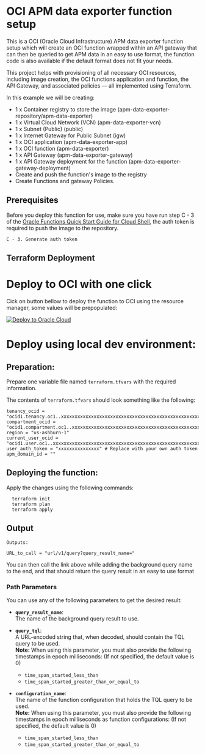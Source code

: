 # OCI APM data exporter function setup

This is a OCI (Oracle Cloud Infrastructure) APM data exporter function setup which will create an OCI function wrapped within an API gateway that can then be queried to get APM data in an easy to use format, the function code is also available if the default format does not fit your needs. 

This project helps with provisioning of all necessary OCI resources, including image creation, the OCI functions application and function, the API Gateway, and associated policies — all implemented using Terraform.

In this example we will be creating:

* 1 x Container registry to store the image (apm-data-exporter-repository/apm-data-exporter)
* 1 x Virtual Cloud Network (VCN) (apm-data-exporter-vcn)
* 1 x Subnet (Public) (public)
* 1 x Internet Gateway for Public Subnet (igw)
* 1 x OCI application (apm-data-exporter-app)
* 1 x OCI function (apm-data-exporter)
* 1 x API Gateway (apm-data-exporter-gateway)
* 1 x API Gateway deployment for the function (apm-data-exporter-gateway-deployment)
* Create and push the function's image to the registry
* Create Functions and gateway Policies.

## Prerequisites

Before you deploy this function for use, make sure you have run step C - 3 of the [Oracle Functions Quick Start Guide for Cloud Shell](https://www.oracle.com/webfolder/technetwork/tutorials/infographics/oci_functions_cloudshell_quickview/functions_quickview_top/functions_quickview/index.html), the auth token is required to push the image to the repository.

    C - 3. Generate auth token

## Terraform Deployment

# Deploy to OCI with one click

Cick on button bellow to deploy the function to OCI using the resource manager, some values will be prepopulated:

[![Deploy to Oracle Cloud](https://oci-resourcemanager-plugin.plugins.oci.oraclecloud.com/latest/deploy-to-oracle-cloud.svg)](https://cloud.oracle.com/resourcemanager/stacks/create?zipUrl=https://github.com/M-Iliass/oci-observability-and-management/releases/download/v1.0.0/oci-apm-export-data-release.zip) 

# Deploy using local dev environment:

## Preparation:

Prepare one variable file named `terraform.tfvars` with the required information.

The contents of `terraform.tfvars` should look something like the following:

```
tenancy_ocid = "ocid1.tenancy.oc1..xxxxxxxxxxxxxxxxxxxxxxxxxxxxxxxxxxxxxxxxxxxxxxxxxxxxxxxxxxxx"
compartment_ocid = "ocid1.compartment.oc1..xxxxxxxxxxxxxxxxxxxxxxxxxxxxxxxxxxxxxxxxxxxxxxxxxxxxxxxxxxxx"
region = "us-ashburn-1"
current_user_ocid = "ocid1.user.oc1..xxxxxxxxxxxxxxxxxxxxxxxxxxxxxxxxxxxxxxxxxxxxxxxxxxxxxxxxxxxx"
user_auth_token = "xxxxxxxxxxxxxxx" # Replace with your own auth token
apm_domain_id = ""
```

## Deploying the function:

Apply the changes using the following commands:

```
  terraform init
  terraform plan
  terraform apply
```

## Output

```
Outputs:

URL_to_call = "url/v1/query?query_result_name="
```

You can then call the link above while adding the background query name to the end, and that should return the query result in an easy to use format

### Path Parameters

You can use any of the following parameters to get the desired result:

- **`query_result_name`**:  
  The name of the background query result to use.

- **`query_tql`**:  
  A URL-encoded string that, when decoded, should contain the TQL query to be used.  
  **Note:** When using this parameter, you must also provide the following timestamps in epoch milliseconds: (If not specified, the default value is 0) 
  - `time_span_started_less_than`  
  - `time_span_started_greater_than_or_equal_to`  

- **`configuration_name`**:  
  The name of the function configuration that holds the TQL query to be used.  
  **Note:** When using this parameter, you must also provide the following timestamps in epoch milliseconds as function configurations: (If not specified, the default value is 0) 
  - `time_span_started_less_than`  
  - `time_span_started_greater_than_or_equal_to`  
